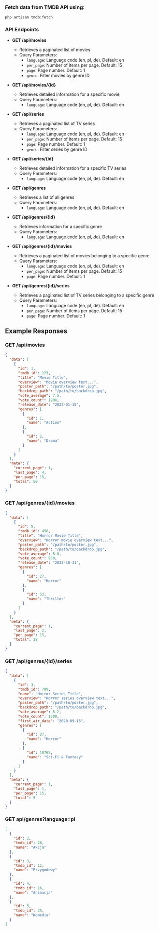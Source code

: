  ### Fetch data from TMDB API using:
   ```
   php artisan tmdb:fetch
   
   ```
### API Endpoints
- **GET /api/movies**
  - Retrieves a paginated list of movies
  - Query Parameters:
    - `language`: Language code (en, pl, de). Default: en
    - `per_page`: Number of items per page. Default: 15
    - `page`: Page number. Default: 1
    - `genre`: Filter movies by genre ID

- **GET /api/movies/{id}**
  - Retrieves detailed information for a specific movie
  - Query Parameters:
    - `language`: Language code (en, pl, de). Default: en

- **GET /api/series**
  - Retrieves a paginated list of TV series
  - Query Parameters:
    - `language`: Language code (en, pl, de). Default: en
    - `per_page`: Number of items per page. Default: 15
    - `page`: Page number. Default: 1
    - `genre`: Filter series by genre ID

- **GET /api/series/{id}**
  - Retrieves detailed information for a specific TV series
  - Query Parameters:
    - `language`: Language code (en, pl, de). Default: en

- **GET /api/genres**
  - Retrieves a list of all genres
  - Query Parameters:
    - `language`: Language code (en, pl, de). Default: en

- **GET /api/genres/{id}**
  - Retrieves information for a specific genre
  - Query Parameters:
    - `language`: Language code (en, pl, de). Default: en

- **GET /api/genres/{id}/movies**
  - Retrieves a paginated list of movies belonging to a specific genre
  - Query Parameters:
    - `language`: Language code (en, pl, de). Default: en
    - `per_page`: Number of items per page. Default: 15
    - `page`: Page number. Default: 1

- **GET /api/genres/{id}/series**
  - Retrieves a paginated list of TV series belonging to a specific genre
  - Query Parameters:
    - `language`: Language code (en, pl, de). Default: en
    - `per_page`: Number of items per page. Default: 15
    - `page`: Page number. Default: 1

## Example Responses

### GET /api/movies

```json
{
  "data": [
    {
      "id": 1,
      "tmdb_id": 123,
      "title": "Movie Title",
      "overview": "Movie overview text...",
      "poster_path": "/path/to/poster.jpg",
      "backdrop_path": "/path/to/backdrop.jpg",
      "vote_average": 7.5,
      "vote_count": 1200,
      "release_date": "2023-01-15",
      "genres": [
        {
          "id": 1,
          "name": "Action"
        },
        {
          "id": 2,
          "name": "Drama"
        }
      ]
    }
  ],
  "meta": {
    "current_page": 1,
    "last_page": 4,
    "per_page": 15,
    "total": 50
  }
}
```

### GET /api/genres/{id}/movies

```json
{
  "data": [
    {
      "id": 5,
      "tmdb_id": 456,
      "title": "Horror Movie Title",
      "overview": "Horror movie overview text...",
      "poster_path": "/path/to/poster.jpg",
      "backdrop_path": "/path/to/backdrop.jpg",
      "vote_average": 6.8,
      "vote_count": 950,
      "release_date": "2022-10-31",
      "genres": [
        {
          "id": 27,
          "name": "Horror"
        },
        {
          "id": 53,
          "name": "Thriller"
        }
      ]
    }
  ],
  "meta": {
    "current_page": 1,
    "last_page": 2,
    "per_page": 15,
    "total": 18
  }
}
```

### GET /api/genres/{id}/series

```json
{
  "data": [
    {
      "id": 3,
      "tmdb_id": 789,
      "name": "Horror Series Title",
      "overview": "Horror series overview text...",
      "poster_path": "/path/to/poster.jpg",
      "backdrop_path": "/path/to/backdrop.jpg",
      "vote_average": 8.2,
      "vote_count": 1500,
      "first_air_date": "2020-09-15",
      "genres": [
        {
          "id": 27,
          "name": "Horror"
        },
        {
          "id": 10765,
          "name": "Sci-Fi & Fantasy"
        }
      ]
    }
  ],
  "meta": {
    "current_page": 1,
    "last_page": 1,
    "per_page": 15,
    "total": 5
  }
}
```

### GET api/genres?language=pl

```json
[
  {
    "id": 2,
    "tmdb_id": 28,
    "name": "Akcja"
  },
  {
    "id": 3,
    "tmdb_id": 12,
    "name": "Przygodowy"
  },
  {
    "id": 4,
    "tmdb_id": 16,
    "name": "Animacja"
  },
  {
    "id": 5,
    "tmdb_id": 35,
    "name": "Komedia"
  }
]
```